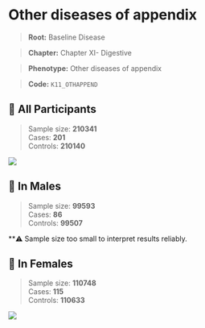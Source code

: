 # Other diseases of appendix

> **Root:** Baseline Disease  

> **Chapter:** Chapter XI- Digestive  

> **Phenotype:** Other diseases of appendix  

> **Code:** `K11_OTHAPPEND`

## 🧪 All Participants  
> Sample size: **210341**  
> Cases: **201**  
> Controls: **210140**
<img src="/Disease/Figures/ALL/Incidence/K11_OTHAPPEND.png"/>
<CsvTable src="/public/Disease/Data/ALL/Incidence/COX_K11_OTHAPPEND.csv" label="🔍 View full results" />

## 👨 In Males  
> Sample size: **99593**  
> Cases: **86**  
> Controls: **99507**

**⚠️ Sample size too small to interpret results reliably.


## 👩 In Females  
> Sample size: **110748**  
> Cases: **115**  
> Controls: **110633**
<img src="/Disease/Figures/Female/Incidence/K11_OTHAPPEND.png"/>
<CsvTable src="/public/Disease/Data/Female/Incidence/COX_K11_OTHAPPEND.csv" label="🔍 View full results" />
